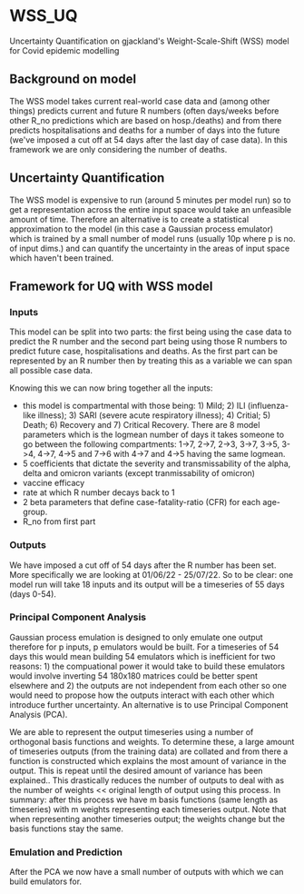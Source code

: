 # WSS_UQ
Uncertainty Quantification on gjackland's Weight-Scale-Shift (WSS) model for Covid epidemic modelling

## Background on model
The WSS model takes current real-world case data and (among other things) predicts current and future R numbers (often days/weeks before other R_no predictions which are based on hosp./deaths) and from there predicts hospitalisations and deaths for a number of days into the future (we've imposed a cut off at 54 days after the last day of case data). In this framework we are only considering the number of deaths.

## Uncertainty Quantification
The WSS model is expensive to run (around 5 minutes per model run) so to get a representation across the entire input space would take an unfeasible amount of time. Therefore an alternative is to create a statistical approximation to the model (in this case a Gaussian process emulator) which is trained by a small number of model runs (usually 10p where p is no. of input dims.) and can quantify the uncertainty in the areas of input space which haven't been trained.

## Framework for UQ with WSS model
### Inputs
This model can be split into two parts: the first being using the case data to predict the R number and the second part being using those R numbers to predict future case, hospitalisations and deaths. As the first part can be represented by an R number then by treating this as a variable we can span all possible case data.

Knowing this we can now bring together all the inputs:
- this model is compartmental with those being: 1) Mild; 2) ILI (influenza-like illness); 3) SARI (severe acute respiratory illness); 4) Critial; 5) Death; 6) Recovery and 7) Critical Recovery. There are 8 model parameters which is the logmean number of days it takes someone to go between the following compartments: 1->7, 2->7, 2->3, 3->7, 3->5, 3->4, 4->7, 4->5 and 7->6 with 4->7 and 4->5 having the same logmean. 
- 5 coefficients that dictate the severity and transmissability of the alpha, delta and omicron variants (except tranmissability of omicron)
- vaccine efficacy
- rate at which R number decays back to 1
- 2 beta parameters that define case-fatality-ratio (CFR) for each age-group.
- R_no from first part

### Outputs
We have imposed a cut off of 54 days after the R number has been set. More specifically we are looking at 01/06/22 - 25/07/22. So to be clear: one model run will take 18 inputs and its output will be a timeseries of 55 days (days 0-54).

### Principal Component Analysis
Gaussian process emulation is designed to only emulate one output therefore for p inputs, p emulators would be built. For a timeseries of 54 days this would mean building 54 emulators which is inefficient for two reasons: 1) the compuational power it would take to build these emulators would involve inverting 54 180x180 matrices could be better spent elsewhere and 2) the outputs are not independent from each other so one would need to propose how the outputs interact with each other which introduce further uncertainty. An alternative is to use Principal Component Analysis (PCA).

We are able to represent the output timeseries using a number of orthogonal basis functions and weights. To determine these, a large amount of timeseries outputs (from the training data) are collated and from there a function is constructed which explains the most amount of variance in the output. This is repeat until the desired amount of variance has been explained.. This drastically reduces the number of outputs to deal with as the number of weights << original length of output using this process. In summary: after this process we have m basis functions (same length as timeseries) with m weights representing each timeseries output. Note that when representing another timeseries output; the weights change but the basis functions stay the same.

### Emulation and Prediction
After the PCA we now have a small number of outputs with which we can build emulators for. 
